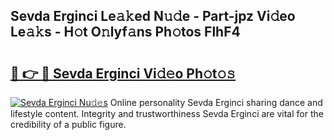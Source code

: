 ## Sevda Erginci Le𝚊𝚔ed N𝚞𝚍e - Part-jpz Vi𝚍eo Le𝚊𝚔s - H𝚘t O𝚗lyf𝚊ns Ph𝚘tos FlhF4

# <h2><a href="http://hf3ovij.feru.top/?c=Sevda+Erginci">🔗 👉 🔴 Sevda Erginci Vi𝚍𝚎o Ph𝚘t𝚘𝚜</a></h2>

[![Sevda Erginci Nu𝚍𝚎s](https://i.imgur.com/0TWrTi3.gif)](http://hf3ovij.feru.top/?c=Sevda+Erginci)
Online personality Sevda Erginci sharing dance and lifestyle content. Integrity and trustworthiness Sevda Erginci are vital for the credibility of a public figure. 
